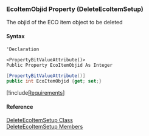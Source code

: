 ### EcoItemObjid Property (DeleteEcoItemSetup)

The objid of the ECO item object to be deleted

#### Syntax

```vbnet
'Declaration

<PropertyBitValueAttribute()>
Public Property EcoItemObjid As Integer
```

```csharp
[PropertyBitValueAttribute()]
public int EcoItemObjid {get; set;}
```

[!include[Requirements](../partials/requirements.md)]

#### Reference

[DeleteEcoItemSetup Class](FChoice.Toolkits.Clarify~FChoice.Toolkits.Clarify.DepotRepair.DeleteEcoItemSetup.md)  
[DeleteEcoItemSetup Members](FChoice.Toolkits.Clarify~FChoice.Toolkits.Clarify.DepotRepair.DeleteEcoItemSetup_members.md)
